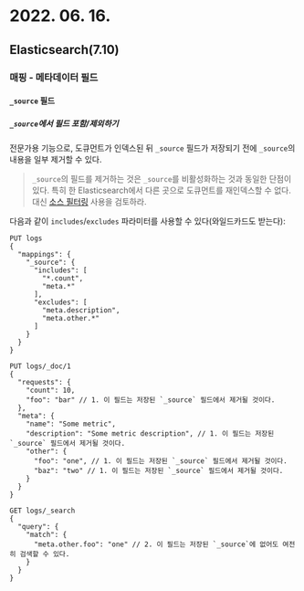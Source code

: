 # 2022. 06. 16.

## Elasticsearch(7.10)

### 매핑 - 메타데이터 필드

#### `_source` 필드

##### `_source`에서 필드 포함/제외하기

전문가용 기능으로, 도큐먼트가 인덱스된 뒤 `_source` 필드가 저장되기 전에 `_source`의 내용을 일부 제거할 수 있다.

> `_source`의 필드를 제거하는 것은 `_source`를 비활성화하는 것과 동일한 단점이 있다. 특히 한 Elasticsearch에서 다른 곳으로 도큐먼트를 재인덱스할 수 없다. 대신 [소스 필터링][source-filtering] 사용을 검토하라.

다음과 같이 `includes`/`excludes` 파라미터를 사용할 수 있다(와일드카드도 받는다):

```http
PUT logs
{
  "mappings": {
    "_source": {
      "includes": [
        "*.count",
        "meta.*"
      ],
      "excludes": [
        "meta.description",
        "meta.other.*"
      ]
    }
  }
}

PUT logs/_doc/1
{
  "requests": {
    "count": 10,
    "foo": "bar" // 1. 이 필드는 저장된 `_source` 필드에서 제거될 것이다.
  },
  "meta": {
    "name": "Some metric",
    "description": "Some metric description", // 1. 이 필드는 저장된 `_source` 필드에서 제거될 것이다.
    "other": {
      "foo": "one", // 1. 이 필드는 저장된 `_source` 필드에서 제거될 것이다.
      "baz": "two" // 1. 이 필드는 저장된 `_source` 필드에서 제거될 것이다.
    }
  }
}

GET logs/_search
{
  "query": {
    "match": {
      "meta.other.foo": "one" // 2. 이 필드는 저장된 `_source`에 없어도 여전히 검색할 수 있다.
    }
  }
}
```





[source-filtering]: https://www.elastic.co/guide/en/elasticsearch/reference/7.10/search-fields.html#source-filtering